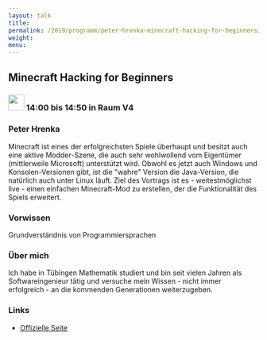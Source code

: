 ```yaml
---
layout: talk
title:
permalink: /2019/programm/peter-hrenka-minecraft-hacking-for-beginners/
weight:
menu:
---
```

## Minecraft Hacking for Beginners

### <img height = "32" src="../../../images/talk.svg"> 14:00 bis 14:50 in Raum V4

### Peter Hrenka

Minecraft ist eines der erfolgreichsten Spiele überhaupt und besitzt auch eine aktive Modder-Szene, die auch sehr wohlwollend vom Eigentümer (mittlerweile Microsoft) unterstützt wird. Obwohl es jetzt auch Windows und Konsolen-Versionen gibt, ist die "wahre" Version die Java-Version, die natürlich auch unter Linux läuft. Ziel des Vortrags ist es - weitestmöglichst live - einen einfachen Minecraft-Mod zu erstellen, der die Funktionalität des Spiels erweitert.

### Vorwissen

Grundverständnis von Programmiersprachen

### Über mich

Ich habe in Tübingen Mathematik studiert und bin seit vielen Jahren als Softwareingenieur tätig und versuche mein Wissen - nicht immer erfolgreich - an die kommenden Generationen weiterzugeben.

### Links

- <a href="https://www.minecraft.net/de-de" target="_blank">Offizielle Seite</a>